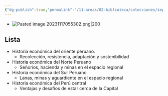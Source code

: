 ```yaml
---
{"dg-publish":true,"permalink":"/11-areas/02-biblioteca/colecciones/iep-historias-economicas-regionales/","noteIcon":""}
---
```



- ![Pasted image 20231117055302.png|200](/img/user/10%20Entrada%20%F0%9F%9B%92/%F0%9F%92%BE%20Adjuntos/Pasted%20image%2020231117055302.png)
## Lista
- Historia económica del oriente peruano.
	- Recolección, resistencia, adaptación y sostenibilidad
- Historia económica del Norte Peruano
	- Señoríos, hacienda y minas en el espacio regional
- Historia económica del Sur Peruano
	- Lanas, minas y aguardiente en el espacio regional
- Historia económica del Perú central
	- Ventajas y desafíos de estar cerca de la Capital
